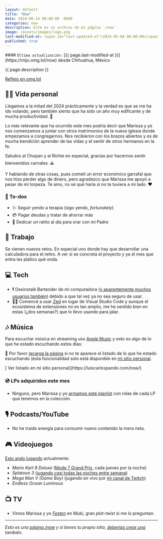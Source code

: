 ```yaml
---
layout: default
title: "Now"
date: 2024-06-14 08:00:00 -0600
categories: now
description: Este es un archivo de mi página `/now`.
image: /assets/images/logo.png
last-modified-at: <span id="last-updated-at">2024-05-04 08:00:00</span>
published: true
---
```


<div class="card last-updated my-3 text-center">
<div class="card-body rounded">
#### <code>Última actualización:</code> [{{ page.last-modified-at }}](https://mijo.omg.lol/now) desde Chihuahua, México
</div>
</div>

<p class="text-center">{{ page.description }}</p>

<p class="text-center">
<a class="btn btn-primary btn-sm" href="https://mijo.omg.lol/now">
<i class="fa-solid fa-heart"></i> Reflejo en omg.lol
</a>
</p>

## 👦🏻 Vida personal
Llegamos a la mitad del 2024 prácticamente y la verdad es que se me ha ido volando, pero también siento que ha sido un año muy edificante y de mucha productividad. 🙏

Lo más relevante que ha ocurrido este mes podría decir que Marissa y yo nos comenzamos a juntar con otros matrimonios de la nueva iglesia donde empezamos a congregarnos. Nos recibieron con los brazos abiertos y es de mucha bendición aprender de las vidas y el sentir de otros hermanos en la fe.

Saludos al Chopan y al Richie en especial, gracias por hacernos sentir bienvenidos carnales. ⛪

Y hablando de otras cosas, pues cometí un error económico garrafal que nos hizo perder algo de dinero, pero agradezco que Marissa me apoyó a pesar de mi torpeza. Te amo, no sé qué haría si no te tuviera a mi lado. ❤️

### 📝 To-dos
- 🩺 Seguir yendo a terapia (sigo yendo, *fortunately*)
- 💳 Pagar deudas y tratar de ahorrar más
- 🙏 Dedicar un ratito al día para orar con mi Padre

## 💼 Trabajo
Se vienen nuevos retos. En especial uno donde hay que desarrollar una calculadora para el retiro. A ver si se concreta el proyecto y ya el mes que entra les platico qué onda.

## 💻 Tech
- 🕴️ Desinstalé Bartender de mi computadora ([y aparentemente muchos usuarios también](https://www.reddit.com/r/macapps/comments/1d7zjv8/bartender_5_not_safe_anymore_warning_from/)) debido a que tal vez ya no sea seguro de usar.
- 🧑‍💻 Comencé a usar [Zed](https://zed.dev/) en lugar de Visual Studio Code y aunque el ecosistema de extensiones no es tan amplio, me he sentido bien en estas (¿dos semanas?) que lo llevo usando para jalar.

## 🎶 Música
Para escuchar música en streaming uso [Apple Music](https://music.apple.com/profile/luiscarlospando) y esto es algo de lo que he estado escuchando estos días:

<ul id="lastfm-top-artists"></ul>

🔄 Por favor <a href="javascript:void(0)" onclick="location.reload(); return false;">recarga la página</a> si no te aparece el listado de lo que he estado escuchando (esta funcionalidad solo está disponible en [mi sitio personal](https://luiscarlospando.com/now/).

<span class="omg-lol-now-page-element">
[<i class="fa-solid fa-up-right-from-square"></i> Ver listado en mi sitio personal](https://luiscarlospando.com/now/)
</span>

### 💿 LPs adquiridos este mes
- Ninguno, pero Marissa y yo [armamos este playlist](https://music.apple.com/mx/playlist/vinyl-collection/pl.u-xxdIJldoDD?l=en-GB) con rolas de cada LP que tenemos en la colección.

## 🎙 Podcasts/YouTube
- No he traído energía para consumir nuevo contenido la mera neta.

## 🎮 Videojuegos
[Esto ando jugando](https://luiscarlospando.com/games) actualmente:

- *Mario Kart 8 Deluxe* ([Mode 7 Grand Prix](https://luiscarlospando.com/games/mario-kart/), cada jueves por la noche)
- *Splatoon 3* ([jugando *casi* todas las noches entre semana](https://luiscarlospando.com/games/splatoon/))
- *Mega Man V (Game Boy)* (jugando en vivo por [mi canal de Twitch](https://www.twitch.tv/itsmemijo))
- *Endless Ocean Luminous*

## 📺 TV
- Vimos Marissa y yo *[Festen](https://mubi.com/en/mx/films/the-celebration)* en Mubi, gran *plot-twist* si me lo preguntan.

---

*Esta es una [página /now](https://nownownow.com/about) y si tienes tu propio sitio, [deberías crear una](https://nownownow.com/about) también.*
